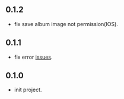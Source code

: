 ## 0.1.2

* fix save album image not permission(IOS).

## 0.1.1

* fix error [issues](https://github.com/rhymelph/r_album/issues/1).

## 0.1.0

* init project.
